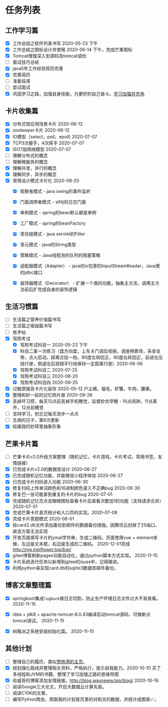# 任务列表
## 工作学习篇
- [x] 工作总结之软件列表书写 2020-05-23 下午
- [x] 工作总结之图标设计并使用 2020-06-14 下午，完成芒果图标
- [x] Tomcat增强深入到源码及tomcat调优
- [ ] 面试技巧总结
- [x] java5年工作经验简历完善
- [x] 完善简历
- [ ] 准备投递
- [ ] 尝试面试
- [x] 巩固学习之路，加强自身技能，为更好的自己奋斗。[学习加强并充电](https://www.processon.com/mindmap/5f22514fe0b34d54dad4cd6e)

## 卡片收集篇
- [x] 分布式锁应用场景卡片 2020-06-12
- [x] zookeeper卡片 2020-06-12
- [x] IO模型（select，poll，epoll)  2020-07-07
- [x] TCP3次握手，4次挥手 2020-07-07
- [x] ISO7层网络模型 2020-07-07
- [ ] 理解分布式的概念
- [ ] 理解微服务的概念
- [x] 理解并发，并行的概念
- [x] 理解同步，异步的概念
- [x] 常用设计模式卡片化 2020-08-20
	- [x] 观察者模式 - java swing的事件监听
	- [x] 门面调停者模式 - slf4j的日志门面
	- [x] 单例模式 - spring的bean默认都是单例
	- [x] 工厂模式 - spring的beanFactory
	- [x] 责任链模式 - java servlet的Filter
	- [x] 享元模式 - java的String类型
	- [x] 策略模式 - Java线程池的队列的阻塞策略
	- [x] 适配器模式（Adapter） -  java的io包里的InputStreamReader，Java里的jdbc接口
	- [x] 装饰器模式（Decorator） - 扩展一个类的功能，抽象主方法，调用主方法前后扩完成自身的装饰逻辑


## 生活习惯篇
- [ ] 生活篇之营养价值篇书写
- [ ] 生活篇之瑜伽篇书写
- [ ] 练字帖
- [x] 驾照考试
	- [x] 驾照考试科目一  2020-05-23 下午
	- [x] 科目二第一次练习（盘方向盘，上车关门调后视镜，调座椅靠背，系安全带，点火启动，踩离合挂一档，90度左转回正，90度右转回正，前进左压线行驶，倒退左后视镜平行线保持一定距离行驶）2020-06-06
	- [x] 驾照考试科目二  2020-07-25
	- [x] 驾照考试科目三  2020-08-20
	- [x] 驾照考试科目四  2020-09-25
- [x] 过敏原报告卡片化留存  2020-05-12 户尘螨，猫毛，虾蟹，牛肉，腰果。
- [x] 整理和妙一起的记忆照片册 2020-09-26
- [x] 丢掉坏习惯，每天12点前丢掉手机睡觉，监督妙优早睡 - 10点闹钟，11点离开，12点前睡觉
- [ ] 坚持学习，别忘记每天进步一点点
- [ ] 生病的日子，第6次更新
- [x] 绘画我的妙简笔抽象形象

## 芒果卡片篇
- [ ] 芒果卡片v2.0升级方案整理（随机记忆，卡片游戏，卡片考试，常用书签，友情链接）
- [x] 已完成卡片v2.0的数据库设计 2020-06-27
- [x] 已完成随机记忆功能，并能微信小程序体验 2020-06-27
- [x] 已完成卡片扫码录入功能 2020-06-30
- [x] 修复扫码上传单词颜色和16进制颜色录入不正确bug 2020-06-30
- [x] 修复巴一张可能拿到重复的卡片的bug 2020-07-01
- [x] 完成随机记忆页点击眼睛图标查看卡片后查看次数加1的功能（支持请求合并）2020-07-01
- [x] 完成芒果卡片首页统计和入口页的实现。2020-07-08
- [x] 完成卡片答题模式 2020-08-01
- [x] 给card2.db文件添加备份到邮件的数据备份措施，因腾讯云封掉了25端口，故该方案无法实现 
- [x] 开发页面填写卡片的ymal字符串，生成二维码。页面使用vue + element来做，左边是文本框，右边是生成的二维码。 2020-12-01完成 http://mg.meiflower.top/bqr/
- [x] gitee博客刷新pages功能自动化，通过python脚本方式实现。 2020-11-15
- [x] 卡片系统迭代任务以新增到gitee的isuss中，记得跟进。
- [x] 利用python来实现card.db的sqlite3数据库邮件备份。

## 博客文章整理篇
- [x] springboot集成`logback`做日志切割，防止生产环境日志文件过大不易查看。 2020-11-15
- [x] idea + jdk8 + apache-tomcat-8.0.43编译启动tomcat源码，可做断点tomcat调试。 2020-11-15
- [x] 树莓派之系统安装初始化篇。 2020-11-15


## 其他计划
- [ ] 整理自己的履历，类似[贾杨清的主页](http://daggerfs.com/)。
- [x] 规划强化路线并整理相关资料，严格执行，提示自我能力。2020-10-10 买了多线程和JVM的书籍，整理了学习加强之路的思维导图
- [x] 给威哥的博客添加友情链接。http://blog.wayneww.top/blog/ 2020-10-16
- [ ] 阅读Google三大论文，开启大数据云计算先驱。
- [ ] 阅读C10K的文章。
- [ ] 编写Python爬虫，爬取我的计划首页里的对和叉的数据，并统计成图表📈。